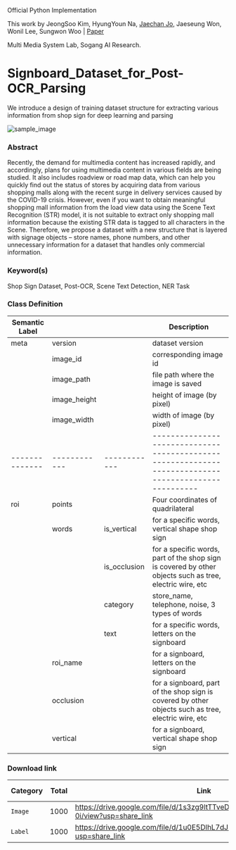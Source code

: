 Official Python Implementation

This work by JeongSoo Kim, HyungYoun Na, [Jaechan Jo](mailto:jjc12223a@gmail.com), Jaeseung Won, Wonil Lee, Sungwon Woo 
| [Paper](https://drive.google.com/file/d/1jmo093uR70ruJZR71bGKPc-naaCTbvY_/view?usp=share_link)

Multi Media System Lab, Sogang AI Research.

# Signboard_Dataset_for_Post-OCR_Parsing
We introduce a design of training dataset structure for extracting various information from shop sign for deep learning and parsing

![sample_image](https://user-images.githubusercontent.com/110301841/207096930-2a03162a-7177-47a8-85a0-991780c6cc18.jpg)


### Abstract
Recently, the demand for multimedia content has increased rapidly, and accordingly, plans for using multimedia content in various fields are being studied. It also includes roadview or road map data, which can help you quickly find out the status of stores by acquiring data from various shopping malls along with the recent surge in delivery services caused by the COVID-19 crisis. However, even if you want to obtain meaningful shopping mall information from the load view data using the Scene Text Recognition (STR) model, it is not suitable to extract only shopping mall information because the existing STR data is tagged to all characters in the Scene. Therefore, we propose a dataset with a new structure that is layered with signage objects – store names, phone numbers, and other unnecessary information for a dataset that handles only commercial information.




### Keyword(s)
Shop Sign Dataset, Post-OCR, Scene Text Detection, NER Task


### Class Definition
| Semantic Label |              |              | Description                                                                                              | 
| -------------- | ------------ | ------------ |  ----------------------------------------------------------------------------------------------------    |
| meta           | version      |              | dataset version                                                                                          | 
|                | image_id     |              | corresponding image id                                                                                   | 
|                | image_path   |              | file path where the image is saved                                                                       | 
|                | image_height |              | height of image (by pixel)                                                                               | 
|                | image_width  |              | width of image (by pixel)                                                                                |
| -------------- | ------------ | ------------ |  ----------------------------------------------------------------------------------------------------    | 
| roi            | points       |              | Four coordinates of quadrilateral                                                                        | 
|                | words        | is_vertical  | for a specific words, vertical shape shop sign                                                           |
|                |              | is_occlusion | for a specific words, part of the shop sign is covered by other objects such as tree, electric wire, etc |
|                |              | category     | store_name, telephone, noise, 3 types of words                                                           |
|                |              | text         | for a specific words, letters on the signboard                                                           |
|                | roi_name     |              | for a signboard, letters on the signboard                                                                | 
|                | occlusion    |              | for a signboard, part of the shop sign is covered by other objects such as tree, electric wire, etc      | 
|                | vertical     |              | for a signboard, vertical shape shop sign                                                                |


### Download link
| Category     | Total        | Link                                                                                  | Release Date |
| ------------ | ------------ | --------------------------------------------------                                    | ------------ |
| `Image`      | 1000         | https://drive.google.com/file/d/1s3zg9ltTTveDYGCUWkn3s2o1BSqnd-0i/view?usp=share_link | 13 Dec 2022  |
| `Label`      | 1000         | https://drive.google.com/file/d/1u0E5DlhL7dJlpfJBAtYLkt9cOjW3k414/view?usp=share_link | 13 Dec 2022  |



